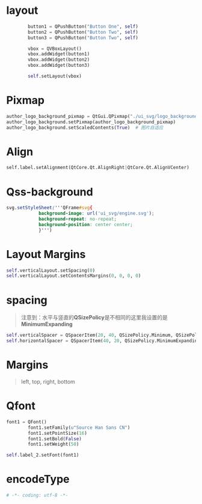 # layout

```python
        button1 = QPushButton("Button One", self)
        button2 = QPushButton("Button Two", self)
        button3 = QPushButton("Button Two", self)

        vbox = QVBoxLayout()
        vbox.addWidget(button1)
        vbox.addWidget(button2)
        vbox.addWidget(button3)

        self.setLayout(vbox)
```

# Pixmap
```python
author_logo_background_pixmap = QtGui.QPixmap("./ui_svg/logo_background_circle.svg")
author_logo_background.setPixmap(author_logo_background_pixmap)
author_logo_background.setScaledContents(True)  # 图片自适应
```

# Align
```python
​​self.label.setAlignment(QtCore.Qt.AlignRight|QtCore.Qt.AlignVCenter)​​
```

# Qss-background
```css
svg.setStyleSheet('''QFrame#svg{
            background-image: url('ui_svg/engine.svg');
            background-repeat: no-repeat;
            background-position: center center;
            }''')
```
# Layout Margins

```python
self.verticalLayout.setSpacing(0)
self.verticalLayout.setContentsMargins(0, 0, 0, 0)
```
# spacing
> 注意到：水平与竖直的**QSizePolicy**是不相同的这里我设置的是**MinimumExpanding**
```python
self.verticalSpacer = QSpacerItem(20, 40, QSizePolicy.Minimum, QSizePolicy.MinimumExpanding)
self.horizontalSpacer = QSpacerItem(40, 20, QSizePolicy.MinimumExpanding, QSizePolicy.Minimum)
```
# Margins
> left, top, right, bottom
# Qfont
```python
font1 = QFont()
        font1.setFamily(u"Source Han Sans CN")
        font1.setPointSize(16)
        font1.setBold(False)
        font1.setWeight(50)

self.label_2.setFont(font1)
```
# encodeType
```python
# -*- coding: utf-8 -*-
```
